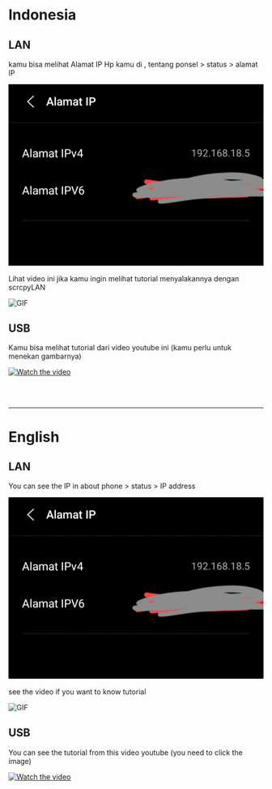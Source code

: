 # Indonesia

## LAN

kamu bisa melihat Alamat IP Hp kamu di , tentang ponsel > status > alamat IP

![IP](./LAN/scrcpyLANIP.jpg)

Lihat video ini jika kamu ingin melihat tutorial menyalakannya dengan scrcpyLAN

<!-- give a gif -->
![GIF](./LAN/scrcpyLAN.gif)

## USB

Kamu bisa melihat tutorial dari video youtube ini (kamu perlu untuk menekan gambarnya)

[![Watch the video](https://i.ytimg.com/vi/LZb_svyVs3k/hqdefault.jpg)](https://www.youtube.com/watch?v=LZb_svyVs3k)

<br />
<br />

------------------------------------------------------------

# English

## LAN

You can see the IP in about phone > status > IP address

![IP](./LAN/scrcpyLANIP.jpg)

see the video if you want to know tutorial

<!-- give a gif -->
![GIF](./LAN/scrcpyLAN.gif)

## USB

You can see the tutorial from this video youtube (you need to click the image)

[![Watch the video](https://i.ytimg.com/vi/LZb_svyVs3k/hqdefault.jpg)](https://www.youtube.com/watch?v=LZb_svyVs3k)
